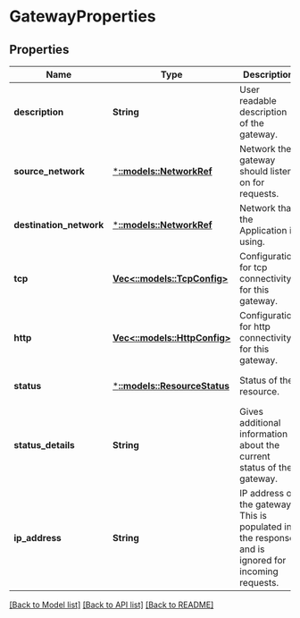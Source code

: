 # GatewayProperties

## Properties
Name | Type | Description | Notes
------------ | ------------- | ------------- | -------------
**description** | **String** | User readable description of the gateway. | [optional] [default to null]
**source_network** | [***::models::NetworkRef**](NetworkRef.md) | Network the gateway should listen on for requests. | [default to null]
**destination_network** | [***::models::NetworkRef**](NetworkRef.md) | Network that the Application is using. | [default to null]
**tcp** | [**Vec<::models::TcpConfig>**](TcpConfig.md) | Configuration for tcp connectivity for this gateway. | [optional] [default to null]
**http** | [**Vec<::models::HttpConfig>**](HttpConfig.md) | Configuration for http connectivity for this gateway. | [optional] [default to null]
**status** | [***::models::ResourceStatus**](ResourceStatus.md) | Status of the resource. | [optional] [default to null]
**status_details** | **String** | Gives additional information about the current status of the gateway. | [optional] [default to null]
**ip_address** | **String** | IP address of the gateway. This is populated in the response and is ignored for incoming requests. | [optional] [default to null]

[[Back to Model list]](../README.md#documentation-for-models) [[Back to API list]](../README.md#documentation-for-api-endpoints) [[Back to README]](../README.md)


